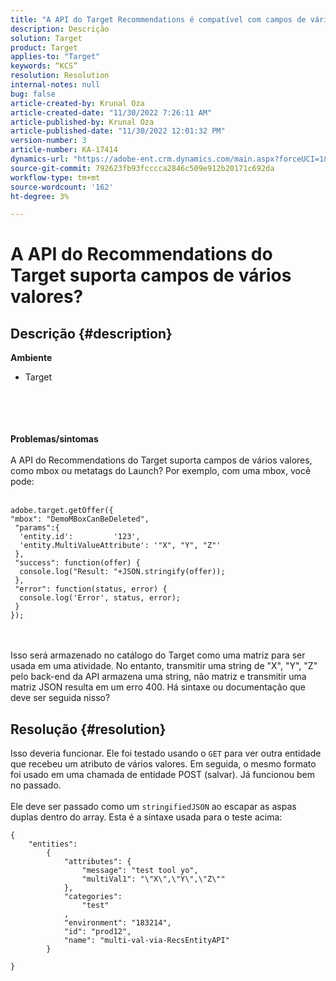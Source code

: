 ```yaml
---
title: "A API do Target Recommendations é compatível com campos de vários valores?"
description: Descrição
solution: Target
product: Target
applies-to: "Target"
keywords: “KCS”
resolution: Resolution
internal-notes: null
bug: false
article-created-by: Krunal Oza
article-created-date: "11/30/2022 7:26:11 AM"
article-published-by: Krunal Oza
article-published-date: "11/30/2022 12:01:32 PM"
version-number: 3
article-number: KA-17414
dynamics-url: "https://adobe-ent.crm.dynamics.com/main.aspx?forceUCI=1&pagetype=entityrecord&etn=knowledgearticle&id=1e60163f-8070-ed11-9561-6045bd006a22"
source-git-commit: 792623fb93fcccca2846c509e912b20171c692da
workflow-type: tm+mt
source-wordcount: '162'
ht-degree: 3%

---
```


# A API do Recommendations do Target suporta campos de vários valores?

## Descrição {#description}

<b>Ambiente</b>
- Target

<br><br> <br><br>
<b>Problemas/sintomas</b>
<br><br>A API do Recommendations do Target suporta campos de vários valores, como mbox ou metatags do Launch? Por exemplo, com uma mbox, você pode:<br><br>

```
adobe.target.getOffer({
"mbox": "DemoMBoxCanBeDeleted",
 "params":{
  'entity.id':         '123',   
  'entity.MultiValueAttribute': '"X", "Y", "Z"'
 },
 "success": function(offer) {
  console.log("Result: "+JSON.stringify(offer));
 },
 "error": function(status, error) {
  console.log('Error', status, error);
 }
});
```

<br><br>Isso será armazenado no catálogo do Target como uma matriz para ser usada em uma atividade. No entanto, transmitir uma string de &quot;X&quot;, &quot;Y&quot;, &quot;Z&quot; pelo back-end da API armazena uma string, não matriz e transmitir uma matriz JSON resulta em um erro 400. Há sintaxe ou documentação que deve ser seguida nisso?<br>

## Resolução {#resolution}


Isso deveria funcionar. Ele foi testado usando o `GET` para ver outra entidade que recebeu um atributo de vários valores. Em seguida, o mesmo formato foi usado em uma chamada de entidade POST (salvar). Já funcionou bem no passado.
<br> <br>Ele deve ser passado como um `stringifiedJSON` ao escapar as aspas duplas dentro do array. Esta é a sintaxe usada para o teste acima:<br>

```
{
    "entities":
        {
            "attributes": {
                "message": "test tool yo",
                "multiVal1": "\"X\",\"Y\",\"Z\""
            },
            "categories": 
                "test"
            ,
            "environment": "183214",
            "id": "prod12",
            "name": "multi-val-via-RecsEntityAPI"
        }
    
}
```

